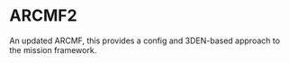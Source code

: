 # ARCMF2
An updated ARCMF, this provides a config and 3DEN-based approach to the mission framework.
